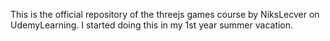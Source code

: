 This is the official repository of the threejs games course by NiksLecver on UdemyLearning.
I started doing this in my 1st year summer vacation.
